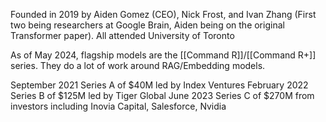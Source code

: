 Founded in 2019 by Aiden Gomez (CEO), Nick Frost, and Ivan Zhang (First two being researchers at Google Brain, Aiden being on the original Transformer paper). All attended University of Toronto

As of May 2024, flagship models are the [[Command R]]/[[Command R+]] series.
They do a lot of work around RAG/Embedding models.

September 2021 Series A of $40M led by Index Ventures
February 2022 Series B of $125M led by Tiger Global
June 2023 Series C of $270M from investors including Inovia Capital, Salesforce, Nvidia

